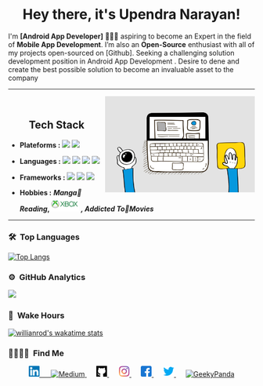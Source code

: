 <h1 align="center"> Hey there, it's Upendra Narayan!</h1>


I'm **[Android App Developer]** 👨🏻‍💻 aspiring to become an Expert in the field of **Mobile App Development**. I’m also an **Open-Source** enthusiast with all of my projects open-sourced on [Github]. Seeking a challenging solution
development position in Android App Development . Desire to dene and create the best possible
solution to become an invaluable asset to the company
<hr/>
<img align="right" width="306px" src="https://github.com/upendra-bajpai/upendra-bajpai/blob/master/dev.gif" />
<br/>
<h2 align="center">Tech Stack</h2>

- **Plateforms :** <img src="https://img.shields.io/badge/AI,ML%20-%2314354C.svg?&style=for-the-badge&logo=tensorflow&logoColor=orange"/> <img src="https://www.gstatic.com/devrel-devsite/prod/v36e9b4a2fdc696650f09851e8c880b958655492821ded3455f80aaef87b6b52b/android/images/lockup.svg" width=70/>
- **Languages :** <img src="https://img.shields.io/badge/python%20-%2314354C.svg?&style=for-the-badge&logo=python&logoColor=white"/> 	<img src="https://img.shields.io/badge/dart-%230175C2.svg?&style=for-the-badge&logo=dart&logoColor=white"/> 	<img src="https://img.shields.io/badge/java-%23ED8B00.svg?&style=for-the-badge&logo=java&logoColor=white"/> 	<img src="https://img.shields.io/badge/Kotlin%20-%2300599C.svg?&style=for-the-badge&logo=kotlin%2B%2B&ogoColor=white"/>

- **Frameworks :** <img src="https://img.shields.io/badge/Flutter%20-%2302569B.svg?&style=for-the-badge&logo=Flutter&logoColor=white" />	<!-- <img src="https://img.shields.io/badge/django%20-%23092E20.svg?&style=for-the-badge&logo=django&logoColor=white"/> -->	<img src="https://img.shields.io/badge/Android%20-%23DD0031.svg?&style=for-the-badge&logo=android&logoColor=white"/>	<img src="https://img.shields.io/badge/Jekyll%20-%2320232a.svg?&style=for-the-badge&logo=jekyll&logoColor=%2361DAFB"/>
<!-- , <img src="https://www.vectorlogo.zone/logos/nestjs/nestjs-ar21.svg" width=80/> -->

<!-- - **Databses :** <img src="https://raw.githubusercontent.com/dev-akshat/archive/main/images/svgs/database/cloud_firestore.svg" width=100/>, <img src="https://raw.githubusercontent.com/dev-akshat/archive/main/images/svgs/database/postgresql.svg" width=80/>, <img src="https://raw.githubusercontent.com/dev-akshat/archive/main/images/svgs/database/oracle.svg" width=80/> -->

- **Hobbies :** **_Manga📜Reading_,<img src="https://raw.githubusercontent.com/dev-akshat/archive/main/images/svgs/mini/xbox.svg" width=60/>** **_, Addicted To👀Movies_**

<hr/>

### 🛠 &nbsp;Top Languages

[![Top Langs](https://github-readme-stats.vercel.app/api/top-langs/?username=upendra-bajpai&layout=compact&hide=Ruby)](https://github.com/anuraghazra/github-readme-stats)


### ⚙️ &nbsp;GitHub Analytics

<p align="left" markdown="1">
<a href="https://github.com/upendra-bajpai">
  <img height="180em" src="https://github-readme-stats.vercel.app/api?username=upendra-bajpai&show_icons=true&theme=algolia&include_all_commits=true&count_private=true"/>
  <!-- <img height="180em" src="https://github-readme-stats.vercel.app/api/wakatime/?username=upendra-bajpai&layout=compact&langs_count=8&theme=algolia"/> -->
</a>
</p>

### 👀 &nbsp;Wake Hours
[![willianrod's wakatime stats](https://github-readme-stats.vercel.app/api/wakatime?username=bajpaiupendra)](https://github.com/anuraghazra/github-readme-stats)


### 🐱‍🏍🐱‍🏍 &nbsp;Find Me
<p align="center">

  <a href="https://www.linkedin.com/in/upendrabajpai/">
    <img  alt="Linkedin" width="22px" src="https://raw.githubusercontent.com/dev-akshat/archive/main/images/svgs/social_media/linkedin.svg"/>
  &nbsp&nbsp&nbsp&nbsp
   <a href="https://medium.com/@supernovaplazma">
    <img  alt="Medium" width="22px" src="https://medium.com/favicon.ico"/>
  </a> 
  &nbsp&nbsp&nbsp&nbsp
  <a href="https://github.com/upendra-bajpai">
    <img alt="GitHub" width="22px" target="_blank" src="https://raw.githubusercontent.com/dev-akshat/archive/main/images/svgs/social_media/github.svg"/>
  </a>
  &nbsp&nbsp&nbsp&nbsp
  <a href="https://www.instagram.com/bajpaiupendra">
    <img  alt="Instagram" width="22px" target="_blank" src="https://raw.githubusercontent.com/dev-akshat/archive/main/images/svgs/social_media/instagram.svg"/>
  </a>
  &nbsp&nbsp&nbsp&nbsp
  <a href="https://www.facebook.com/upendra.bajpai.90">
    <img alt="Facebook" width="22px" target="_blank" src="https://raw.githubusercontent.com/dev-akshat/archive/main/images/svgs/social_media/facebook.svg"/>
  </a>
  &nbsp&nbsp&nbsp&nbsp
  <a href="https://twitter.com/bajpaiupendra">
    <img alt="Twitter" width="22px" target="_blank" src="https://raw.githubusercontent.com/dev-akshat/archive/main/images/svgs/social_media/twitter.svg"/>
  </a>
 &nbsp&nbsp&nbsp&nbsp
  <a href="https://geekypanda.ml">
    <img alt="GeekyPanda" width="22px" target="_blank" src="https://github.com/upendra-bajpai/upendra-bajpai/blob/master/favicon.ico"/>
  </a>

</p>
